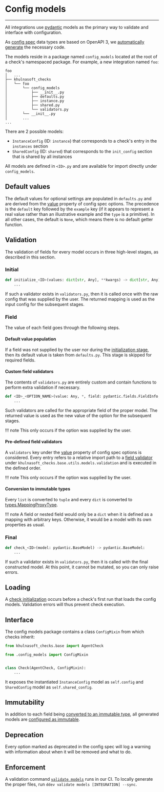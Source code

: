 # Config models

-----

All integrations use [pydantic](https://github.com/pydantic/pydantic) models as the primary way to validate and interface with configuration.

As [config spec](config-specs.md) data types are based on OpenAPI 3, we [automatically generate](https://github.com/koxudaxi/datamodel-code-generator) the necessary code.

The models reside in a package named `config_models` located at the root of a check's namespaced package. For example, a new integration named `foo`:

```
foo
│   ...
├── khulnasoft_checks
│   └── foo
│       └── config_models
│           ├── __init__.py
│           ├── defaults.py
│           ├── instance.py
│           ├── shared.py
│           └── validators.py
│       └── __init__.py
│       ...
...
```

There are 2 possible models:

- `InstanceConfig` (ID: `instance`) that corresponds to a check's entry in the `instances` section
- `SharedConfig` (ID: `shared`) that corresponds to the `init_config` section that is shared by all instances

All models are defined in `<ID>.py` and are available for import directly under `config_models`.

## Default values

The default values for optional settings are populated in `defaults.py` and are derived from the
[value](config-specs.md#values) property of config spec options. The precedence is the `default` key
followed by the `example` key (if it appears to represent a real value rather than an illustrative example
and the `type` is a primitive). In all other cases, the default is `None`, which means there is no default
getter function.

## Validation

The validation of fields for every model occurs in three high-level stages, as described in this section.

### Initial

```python
def initialize_<ID>(values: dict[str, Any], **kwargs) -> dict[str, Any]:
    ...
```

If such a validator exists in `validators.py`, then it is called once with the raw config that was supplied by the user.
The returned mapping is used as the input config for the subsequent stages.

### Field

The value of each field goes through the following steps.

#### Default value population

If a field was not supplied by the user nor during the [initialization stage](#initial), then its default value is
taken from `defaults.py`. This stage is skipped for required fields.

#### Custom field validators

The contents of `validators.py` are entirely custom and contain functions to perform extra validation if necessary.

```python
def <ID>_<OPTION_NAME>(value: Any, *, field: pydantic.fields.FieldInfo, **kwargs) -> Any:
    ...
```

Such validators are called for the appropriate field of the proper model. The returned value is used as the
new value of the option for the subsequent stages.

!!! note
    This only occurs if the option was supplied by the user.

#### Pre-defined field validators

A `validators` key under the [value](https://khulnasoft.dev/integrations-core/meta/config-specs/#values) property of config
spec options is considered. Every entry refers to a relative import path to a [field validator](#custom-field-validators)
under `khulnasoft_checks.base.utils.models.validation` and is executed in the defined order.

!!! note
    This only occurs if the option was supplied by the user.

#### Conversion to immutable types

Every `list` is converted to `tuple` and every `dict` is converted to [types.MappingProxyType](https://docs.python.org/3/library/types.html#types.MappingProxyType).

!!! note
    A field or nested field would only be a `dict` when it is defined as a mapping with arbitrary keys. Otherwise, it would be a model with its own properties as usual.

### Final

```python
def check_<ID>(model: pydantic.BaseModel) -> pydantic.BaseModel:
    ...
```

If such a validator exists in `validators.py`, then it is called with the final constructed model. At this point, it cannot
be mutated, so you can only raise errors.

## Loading

A [check initialization](https://khulnasoft.dev/integrations-core/base/basics/#check-initializations) occurs before a check's first
run that loads the config models. Validation errors will thus prevent check execution.

## Interface

The config models package contains a class `ConfigMixin` from which checks inherit:

```python
from khulnasoft_checks.base import AgentCheck

from .config_models import ConfigMixin


class Check(AgentCheck, ConfigMixin):
    ...
```

It exposes the instantiated `InstanceConfig` model as `self.config` and `SharedConfig` model as `self.shared_config`.

## Immutability

In addition to each field being [converted to an immutable type](#conversion-to-immutable-types), all generated models are [configured as immutable](https://docs.pydantic.dev/2.0/usage/models/#faux-immutability).

## Deprecation

Every option marked as deprecated in the config spec will log a warning with information about when it will be removed and what to do.

## Enforcement

A validation command [`validate models`](../ddev/cli.md#ddev-validate-models) runs in our CI. To locally generate the proper files, run `ddev validate models [INTEGRATION] --sync`.
